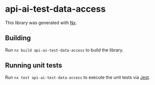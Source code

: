 # api-ai-test-data-access

This library was generated with [Nx](https://nx.dev).

## Building

Run `nx build api-ai-test-data-access` to build the library.

## Running unit tests

Run `nx test api-ai-test-data-access` to execute the unit tests via [Jest](https://jestjs.io).
